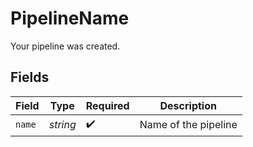 # PipelineName

Your pipeline was created.


## Fields

| Field                | Type                 | Required             | Description          |
| -------------------- | -------------------- | -------------------- | -------------------- |
| `name`               | *string*             | :heavy_check_mark:   | Name of the pipeline |